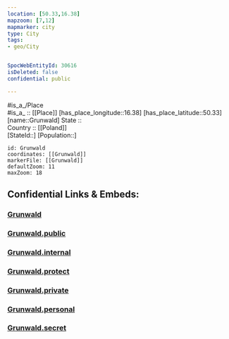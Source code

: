 ```yaml
---
location: [50.33,16.38] 
mapzoom: [7,12] 
mapmarker: city 
type: City
tags:
- geo/City


SpocWebEntityId: 30616
isDeleted: false
confidential: public

---
```

#is_a_/Place  
#is_a_ :: [[Place]] 
[has_place_longitude::16.38] 
[has_place_latitude::50.33] 
[name::Grunwald] 
State ::  
Country :: [[Poland]]  
[StateId::] 
[Population::] 



```leaflet
id: Grunwald
coordinates: [[Grunwald]] 
markerFile: [[Grunwald]] 
defaultZoom: 11 
maxZoom: 18
```


## Confidential Links & Embeds: 

### [Grunwald](/_Standards/Earth/Continent/Europe/Europe~East/Poland/Provinces~Poland/Lower_Silesian/City/Grunwald.md) 

### [Grunwald.public](/_public/Earth/Continent/Europe/Europe~East/Poland/Provinces~Poland/Lower_Silesian/City/Grunwald.public.md) 

### [Grunwald.internal](/_internal/Earth/Continent/Europe/Europe~East/Poland/Provinces~Poland/Lower_Silesian/City/Grunwald.internal.md) 

### [Grunwald.protect](/_protect/Earth/Continent/Europe/Europe~East/Poland/Provinces~Poland/Lower_Silesian/City/Grunwald.protect.md) 

### [Grunwald.private](/_private/Earth/Continent/Europe/Europe~East/Poland/Provinces~Poland/Lower_Silesian/City/Grunwald.private.md) 

### [Grunwald.personal](/_personal/Earth/Continent/Europe/Europe~East/Poland/Provinces~Poland/Lower_Silesian/City/Grunwald.personal.md) 

### [Grunwald.secret](/_secret/Earth/Continent/Europe/Europe~East/Poland/Provinces~Poland/Lower_Silesian/City/Grunwald.secret.md)

